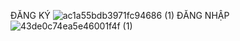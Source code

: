 ĐĂNG KÝ
![ac1a55bdb3971fc94686 (1)](https://github.com/ThuyTien2111/Kientruc_lab3/assets/97496252/62e377f1-9dea-4a15-993b-b4f359584b64)
ĐĂNG NHẬP
![43de0c74ea5e46001f4f (1)](https://github.com/ThuyTien2111/Kientruc_lab3/assets/97496252/fa6368e6-bc28-42e5-ad31-5afc8c5d777c)

